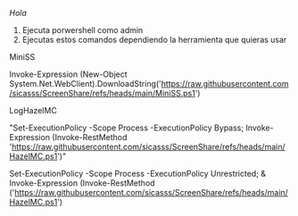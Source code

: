 *Hola*
1. Ejecuta porwershell como admin
2. Ejecutas estos comandos dependiendo la herramienta que quieras usar

MiniSS

Invoke-Expression (New-Object System.Net.WebClient).DownloadString('https://raw.githubusercontent.com/sicasss/ScreenShare/refs/heads/main/MiniSS.ps1')

LogHazelMC

"Set-ExecutionPolicy -Scope Process -ExecutionPolicy Bypass; Invoke-Expression (Invoke-RestMethod 'https://raw.githubusercontent.com/sicasss/ScreenShare/refs/heads/main/HazelMC.ps1')"

Set-ExecutionPolicy -Scope Process -ExecutionPolicy Unrestricted; & Invoke-Expression (Invoke-RestMethod ('https://raw.githubusercontent.com/sicasss/ScreenShare/refs/heads/main/HazelMC.ps1')

